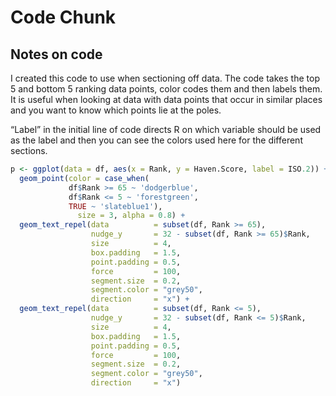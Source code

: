Code Chunk
================

## Notes on code

I created this code to use when sectioning off data. The code takes the
top 5 and bottom 5 ranking data points, color codes them and then labels
them. It is useful when looking at data with data points that occur in
similar places and you want to know which points lie at the poles.

“Label” in the initial line of code directs R on which variable should
be used as the label and then you can see the colors used here for the
different sections.

``` r
p <- ggplot(data = df, aes(x = Rank, y = Haven.Score, label = ISO.2)) +
  geom_point(color = case_when(
             df$Rank >= 65 ~ 'dodgerblue',
             df$Rank <= 5 ~ 'forestgreen',
             TRUE ~ 'slateblue1'), 
               size = 3, alpha = 0.8) +
  geom_text_repel(data          = subset(df, Rank >= 65),
                  nudge_y       = 32 - subset(df, Rank >= 65)$Rank,
                  size          = 4,
                  box.padding   = 1.5,
                  point.padding = 0.5,
                  force         = 100,
                  segment.size  = 0.2,
                  segment.color = "grey50",
                  direction     = "x") +
  geom_text_repel(data          = subset(df, Rank <= 5),
                  nudge_y       = 32 - subset(df, Rank <= 5)$Rank,
                  size          = 4,
                  box.padding   = 1.5,
                  point.padding = 0.5,
                  force         = 100,
                  segment.size  = 0.2,
                  segment.color = "grey50",
                  direction     = "x")
```
